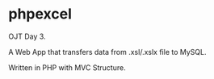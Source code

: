 # phpexcel

OJT Day 3.

A Web App that transfers data from .xsl/.xslx file to MySQL.

Written in PHP with MVC Structure.

